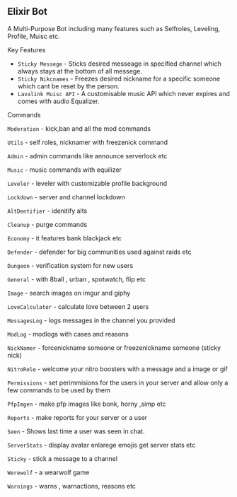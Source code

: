 ## Elixir Bot

A Multi-Purpose Bot including many features such as Selfroles, Leveling, Profile, Muisc etc.

Key Features

- ``Sticky Messege`` - Sticks desired messeage in specified channel which always stays at the bottom of all messege.
- ``Sticky Nikcnames`` - Freezes desired nickname for a specific someone which cant be reset by the person.
- ``Lavalink Muisc API`` - A customisable music API which never expires and comes with audio Equalizer.

Commands

`Moderation` - kick,ban and all the mod commands

`Utils` - self roles, nicknamer with freezenick command

`Admin` - admin commands like announce serverlock etc

`Music` - music commands with equilizer

`Leveler` - leveler with customizable profile background

`Lockdown` - server and channel lockdown

`AltDentifier` - idenitify alts

`Cleanup` - purge commands

`Economy` - it features bank blackjack etc

`Defender` - defender for big communities used against raids etc

`Dungeon` - verification system for new users

`General` - with 8ball , urban , spotwatch, flip etc

`Image` - search images on imgur and giphy

`LoveCalculator` - calculate love between 2 users

`MessagesLog` - logs messages in the channel you provided

`ModLog` - modlogs with cases and reasons

`NickNamer` - forcenickname someone or freezenickname someone (sticky nick)

`NitroRole` - welcome your nitro boosters with a message and a image or gif

`Permissions` - set perimmisions for the users in your server and allow only a few commands to be used by them

`PfpImgen` - make pfp images like bonk, horny ,simp etc

`Reports` - make reports for your server or a user

`Seen` - Shows last time a user was seen in chat.

`ServerStats` - display avatar enlarege emojis get server stats etc

`Sticky` - stick a message to a channel

`Werewolf` - a wearwolf game

`Warnings` - warns , warnactions, reasons etc
